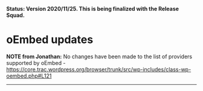 **Status: Version 2020/11/25. This is being finalized with the Release Squad.**

# oEmbed updates

**NOTE from Jonathan:**
No changes have been made to the list of providers supported by oEmbed - https://core.trac.wordpress.org/browser/trunk/src/wp-includes/class-wp-oembed.php#L121 

***
